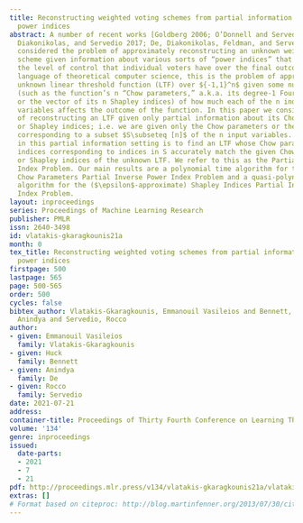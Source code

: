 ```yaml
---
title: Reconstructing weighted voting schemes from partial information about their
  power indices
abstract: A number of recent works [Goldberg 2006; O’Donnell and Servedio 2011; De,
  Diakonikolas, and Servedio 2017; De, Diakonikolas, Feldman, and Servedio 2014] have
  considered the problem of approximately reconstructing an unknown weighted voting
  scheme given information about various sorts of “power indices” that characterize
  the level of control that individual voters have over the final outcome. In the
  language of theoretical computer science, this is the problem of approximating an
  unknown linear threshold function (LTF) over ${-1,1}^n$ given some numerical measure
  (such as the function’s n “Chow parameters,” a.k.a. its degree-1 Fourier coefficients,
  or the vector of its n Shapley indices) of how much each of the n individual input
  variables affects the outcome of the function. In this paper we consider the problem
  of reconstructing an LTF given only partial information about its Chow parameters
  or Shapley indices; i.e. we are given only the Chow parameters or the Shapley indices
  corresponding to a subset $S\subseteq [n]$ of the n input variables. A natural goal
  in this partial information setting is to find an LTF whose Chow parameters or Shapley
  indices corresponding to indices in S accurately match the given Chow parameters
  or Shapley indices of the unknown LTF. We refer to this as the Partial Inverse Power
  Index Problem. Our main results are a polynomial time algorithm for the ($\epsilon$-approximate)
  Chow Parameters Partial Inverse Power Index Problem and a quasi-polynomial time
  algorithm for the ($\epsilon$-approximate) Shapley Indices Partial Inverse Power
  Index Problem.
layout: inproceedings
series: Proceedings of Machine Learning Research
publisher: PMLR
issn: 2640-3498
id: vlatakis-gkaragkounis21a
month: 0
tex_title: Reconstructing weighted voting schemes from partial information about their
  power indices
firstpage: 500
lastpage: 565
page: 500-565
order: 500
cycles: false
bibtex_author: Vlatakis-Gkaragkounis, Emmanouil Vasileios and Bennett, Huck and De,
  Anindya and Servedio, Rocco
author:
- given: Emmanouil Vasileios
  family: Vlatakis-Gkaragkounis
- given: Huck
  family: Bennett
- given: Anindya
  family: De
- given: Rocco
  family: Servedio
date: 2021-07-21
address:
container-title: Proceedings of Thirty Fourth Conference on Learning Theory
volume: '134'
genre: inproceedings
issued:
  date-parts:
  - 2021
  - 7
  - 21
pdf: http://proceedings.mlr.press/v134/vlatakis-gkaragkounis21a/vlatakis-gkaragkounis21a.pdf
extras: []
# Format based on citeproc: http://blog.martinfenner.org/2013/07/30/citeproc-yaml-for-bibliographies/
---
```


